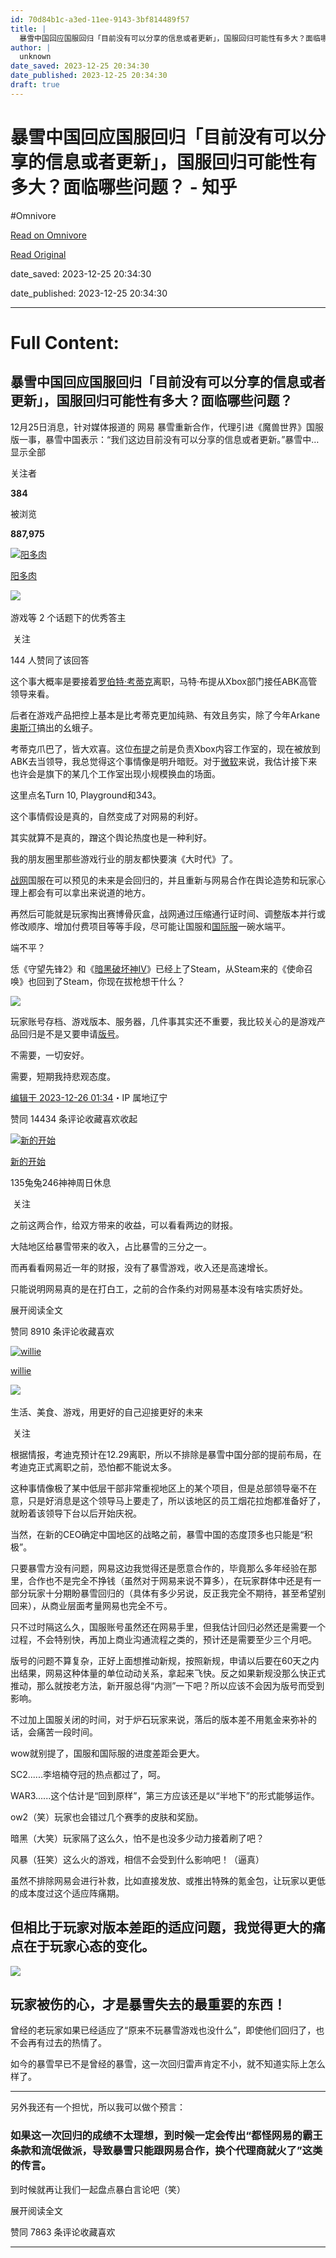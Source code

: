 ```yaml
---
id: 70d84b1c-a3ed-11ee-9143-3bf814489f57
title: |
  暴雪中国回应国服回归「目前没有可以分享的信息或者更新」，国服回归可能性有多大？面临哪些问题？ - 知乎
author: |
  unknown
date_saved: 2023-12-25 20:34:30
date_published: 2023-12-25 20:34:30
draft: true
---
```


# 暴雪中国回应国服回归「目前没有可以分享的信息或者更新」，国服回归可能性有多大？面临哪些问题？ - 知乎
#Omnivore

[Read on Omnivore](https://omnivore.app/me/-18ca62dce7b)

[Read Original](https://www.zhihu.com/question/636657677/answer/3338633732)

date_saved: 2023-12-25 20:34:30

date_published: 2023-12-25 20:34:30

--- 

# Full Content: 

## 暴雪中国回应国服回归「目前没有可以分享的信息或者更新」，国服回归可能性有多大？面临哪些问题？

12月25日消息，针对媒体报道的 网易 暴雪重新合作，代理引进《魔兽世界》国服版一事，暴雪中国表示：“我们这边目前没有可以分享的信息或者更新。”暴雪中…显示全部 ​

关注者

**384**

被浏览

**887,975**

[![阳多肉](https://proxy-prod.omnivore-image-cache.app/0x0,s_87j0gTLbeM5vwbR-6kaFacdjoUgGlK0VsZlktRbGxM/https://pica.zhimg.com/v2-780929be249641ef7e658e5e78172dcb_l.jpg?source=2c26e567)](https://www.zhihu.com/people/liu-yuan-56-21-51)

[阳多肉](https://www.zhihu.com/people/liu-yuan-56-21-51)

[​](https://www.zhihu.com/question/48509984)​![](https://proxy-prod.omnivore-image-cache.app/0x0,sw6GxgIn7FP2MN8-dC1y3Ri48I4i6zbz1svDKn0TUvXQ/https://pic1.zhimg.com/v2-aa8a1823abfc46f14136f01d55224925.jpg?source=88ceefae)

游戏等 2 个话题下的优秀答主

​ 关注

144 人赞同了该回答

这个事大概率是要接着[罗伯特·考蒂克](https://www.zhihu.com/search?q=%E7%BD%97%E4%BC%AF%E7%89%B9%C2%B7%E8%80%83%E8%92%82%E5%85%8B&search%5Fsource=Entity&hybrid%5Fsearch%5Fsource=Entity&hybrid%5Fsearch%5Fextra=%7B%22sourceType%22%3A%22answer%22%2C%22sourceId%22%3A3338633732%7D)离职，马特·布提从Xbox部门接任ABK高管领导来看。

后者在游戏产品把控上基本是比考蒂克更加纯熟、有效且务实，除了今年Arkane[奥斯汀](https://www.zhihu.com/search?q=%E5%A5%A5%E6%96%AF%E6%B1%80&search%5Fsource=Entity&hybrid%5Fsearch%5Fsource=Entity&hybrid%5Fsearch%5Fextra=%7B%22sourceType%22%3A%22answer%22%2C%22sourceId%22%3A3338633732%7D)搞出的幺蛾子。

考蒂克爪巴了，皆大欢喜。这位[布提](https://www.zhihu.com/search?q=%E5%B8%83%E6%8F%90&search%5Fsource=Entity&hybrid%5Fsearch%5Fsource=Entity&hybrid%5Fsearch%5Fextra=%7B%22sourceType%22%3A%22answer%22%2C%22sourceId%22%3A3338633732%7D)之前是负责Xbox内容工作室的，现在被放到ABK去当领导，我总觉得这个事情像是明升暗贬。对于[微软](https://www.zhihu.com/search?q=%E5%BE%AE%E8%BD%AF&search%5Fsource=Entity&hybrid%5Fsearch%5Fsource=Entity&hybrid%5Fsearch%5Fextra=%7B%22sourceType%22%3A%22answer%22%2C%22sourceId%22%3A3338633732%7D)来说，我估计接下来也许会是旗下的某几个工作室出现小规模换血的场面。

这里点名Turn 10, Playground和343。

这个事情假设是真的，自然变成了对网易的利好。

其实就算不是真的，蹭这个舆论热度也是一种利好。

我的朋友圈里那些游戏行业的朋友都快要演《大时代》了。

[战网](https://www.zhihu.com/search?q=%E6%88%98%E7%BD%91&search%5Fsource=Entity&hybrid%5Fsearch%5Fsource=Entity&hybrid%5Fsearch%5Fextra=%7B%22sourceType%22%3A%22answer%22%2C%22sourceId%22%3A3338633732%7D)国服在可以预见的未来是会回归的，并且重新与网易合作在舆论造势和玩家心理上都会有可以拿出来说道的地方。

再然后可能就是玩家掏出赛博骨灰盒，战网通过压缩通行证时间、调整版本并行或修改顺序、增加付费项目等等手段，尽可能让国服和[国际服](https://www.zhihu.com/search?q=%E5%9B%BD%E9%99%85%E6%9C%8D&search%5Fsource=Entity&hybrid%5Fsearch%5Fsource=Entity&hybrid%5Fsearch%5Fextra=%7B%22sourceType%22%3A%22answer%22%2C%22sourceId%22%3A3338633732%7D)一碗水端平。

端不平？

恁《守望先锋2》和《[暗黑破坏神IV](https://www.zhihu.com/search?q=%E6%9A%97%E9%BB%91%E7%A0%B4%E5%9D%8F%E7%A5%9EIV&search%5Fsource=Entity&hybrid%5Fsearch%5Fsource=Entity&hybrid%5Fsearch%5Fextra=%7B%22sourceType%22%3A%22answer%22%2C%22sourceId%22%3A3338633732%7D)》已经上了Steam，从Steam来的《使命召唤》也回到了Steam，你现在拔枪想干什么？

![](https://proxy-prod.omnivore-image-cache.app/448x252,sFzyHeAsqQYr-x1L1ALPVTesw_MDNXC521hQXX_XZz4E/https://picx.zhimg.com/50/v2-c9de519cfdf70b30479ea85422295a93_720w.jpg?source=2c26e567)

玩家账号存档、游戏版本、服务器，几件事其实还不重要，我比较关心的是游戏产品回归是不是又要申请[版号](https://www.zhihu.com/search?q=%E7%89%88%E5%8F%B7&search%5Fsource=Entity&hybrid%5Fsearch%5Fsource=Entity&hybrid%5Fsearch%5Fextra=%7B%22sourceType%22%3A%22answer%22%2C%22sourceId%22%3A3338633732%7D)。

不需要，一切安好。

需要，短期我持悲观态度。

[编辑于 2023-12-26 01:34](https://www.zhihu.com/question/636657677/answer/3338633732)・IP 属地辽宁

​赞同 144​​34 条评论​收藏​喜欢收起​

[![新的开始](https://proxy-prod.omnivore-image-cache.app/0x0,sc7PmXdG24zKshppSSWwRDhgKUBWHo-HOvj-adQUYCH4/https://pic1.zhimg.com/v2-abed1a8c04700ba7d72b45195223e0ff_l.jpg?source=1def8aca)](https://www.zhihu.com/people/luo-guo-dong-56)

[新的开始](https://www.zhihu.com/people/luo-guo-dong-56)

135兔兔246神神周日休息

​ 关注

之前这两合作，给双方带来的收益，可以看看两边的财报。

大陆地区给暴雪带来的收入，占比暴雪的三分之一。

而再看看网易近一年的财报，没有了暴雪游戏，收入还是高速增长。

只能说明网易真的是在打白工，之前的合作条约对网易基本没有啥实质好处。

展开阅读全文​

​赞同 89​​10 条评论​收藏​喜欢

[![willie](https://proxy-prod.omnivore-image-cache.app/0x0,sW1n6x5gJszhRhWvsg40wbrYz7mkYmprixI8eqCxQAXc/https://pic1.zhimg.com/v2-e21d57f674a766d5334fc1d8ec675fd7_l.jpg?source=1def8aca)](https://www.zhihu.com/people/willie-82-91)

[willie](https://www.zhihu.com/people/willie-82-91)

​![](https://proxy-prod.omnivore-image-cache.app/0x0,sEQaOWrSM4sYxMszrQ6lhsM51WgM5AvlqxCkeG6GJZz4/https://pic1.zhimg.com/v2-4812630bc27d642f7cafcd6cdeca3d7a.jpg?source=88ceefae)

生活、美食、游戏，用更好的自己迎接更好的未来

​ 关注

根据情报，考迪克预计在12.29离职，所以不排除是暴雪中国分部的提前布局，在考迪克正式离职之前，恐怕都不能说太多。

这种事情像极了某中低层干部非常重视地区上的某个项目，但是总部领导毫不在意，只是好消息是这个领导马上要走了，所以该地区的员工烟花拉炮都准备好了，就盼着该领导下台以后开始庆祝。

当然，在新的CEO确定中国地区的战略之前，暴雪中国的态度顶多也只能是“积极”。

只要暴雪方没有问题，网易这边我觉得还是愿意合作的，毕竟那么多年经验在那里，合作也不是完全不挣钱（虽然对于网易来说不算多），在玩家群体中还是有一部分玩家十分期盼暴雪回归的（具体有多少另说，反正我完全不期待，甚至希望别回来），从商业层面考量网易也完全不亏。

只不过时隔这么久，国服账号虽然还在网易手里，但我估计回归必然还是需要一个过程，不会特别快，再加上商业沟通流程之类的，预计还是需要至少三个月吧。

版号的问题不算复杂，正好上面想推动新规，按照新规，申请以后要在60天之内出结果，网易这种体量的单位动动关系，拿起来飞快。反之如果新规没那么快正式推动，那么就按老方法，新开服总得“内测”一下吧？所以应该不会因为版号而受到影响。

不过加上国服关闭的时间，对于炉石玩家来说，落后的版本差不用氪金来弥补的话，会痛苦一段时间。

wow就别提了，国服和国际服的进度差距会更大。

SC2......李培楠夺冠的热点都过了，呵。

WAR3......这个估计是“回到原样”，第三方应该还是以“半地下”的形式能够运作。

ow2（笑）玩家也会错过几个赛季的皮肤和奖励。

暗黑（大笑）玩家隔了这么久，怕不是也没多少动力接着刷了吧？

风暴（狂笑）这么火的游戏，相信不会受到什么影响吧！（逼真）

虽然不排除网易会进行补救，比如直接发放、或推出特殊的氪金包，让玩家以更低的成本度过这个适应阵痛期。

## 但相比于玩家对版本差距的适应问题，我觉得更大的痛点在于玩家心态的变化。

![](https://proxy-prod.omnivore-image-cache.app/720x0,scjTMXkERkwznDLR7hMlHfbiiM6234otaPY6sGIaz69c/https://pica.zhimg.com/50/v2-15e9bde9a33ca9c8ffda47762fa97d00_720w.jpg?source=1def8aca)

## 玩家被伤的心，才是暴雪失去的最重要的东西！

曾经的老玩家如果已经适应了“原来不玩暴雪游戏也没什么”，即使他们回归了，也不会再有过去的热情了。

如今的暴雪早已不是曾经的暴雪，这一次回归雷声肯定不小，就不知道实际上怎么样了。

---

另外我还有一个担忧，所以我可以做个预言：

### 如果这一次回归的成绩不太理想，到时候一定会传出“都怪网易的霸王条款和流氓做派，导致暴雪只能跟网易合作，换个代理商就火了”这类的传言。

到时候就再让我们一起盘点暴白言论吧（笑）

展开阅读全文​

​赞同 78​​63 条评论​收藏​喜欢

---

